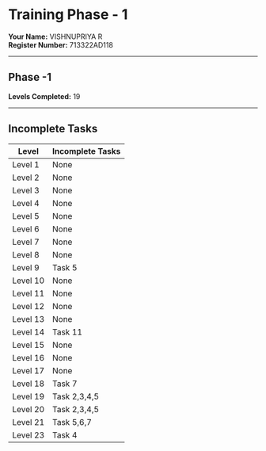 # Training Phase - 1

**Your Name:** VISHNUPRIYA R  
**Register Number:** 713322AD118  

---

## Phase -1

**Levels Completed:** 19

---

## Incomplete Tasks

| Level   | Incomplete Tasks |
|---------|------------------|
| Level 1 | None             |
| Level 2 | None             |
| Level 3 | None             |
| Level 4 | None             |
| Level 5 | None             |
| Level 6 | None             |
| Level 7 | None             | 
| Level 8 | None             |
| Level 9 | Task 5           |
| Level 10| None             |
| Level 11| None             |
| Level 12| None             |
| Level 13| None             |
| Level 14| Task 11          |
| Level 15| None             |
| Level 16| None             |
| Level 17| None             |
| Level 18| Task 7           |
| Level 19| Task 2,3,4,5     |
| Level 20|	Task 2,3,4,5     |
| Level 21| Task 5,6,7       |
| Level 23| Task 4           |

